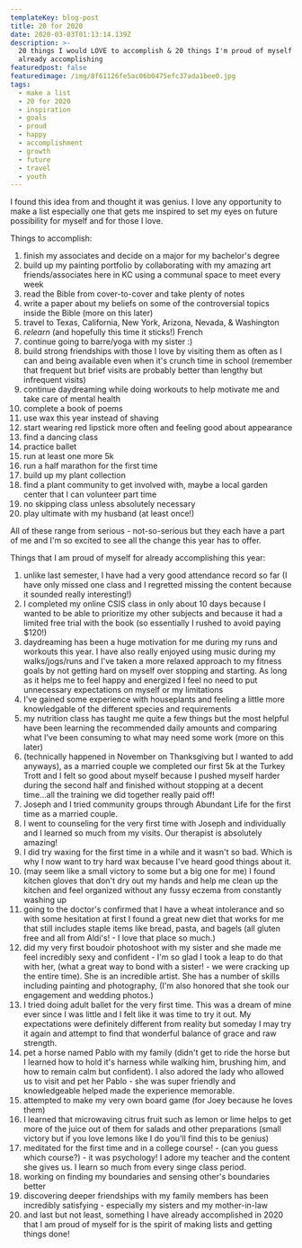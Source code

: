 ```yaml
---
templateKey: blog-post
title: 20 for 2020
date: 2020-03-03T01:13:14.139Z
description: >-
  20 things I would LOVE to accomplish & 20 things I'm proud of myself for
  already accomplishing
featuredpost: false
featuredimage: /img/8f61126fe5ac06b0475efc37ada1bee0.jpg
tags:
  - make a list
  - 20 for 2020
  - inspiration
  - goals
  - proud
  - happy
  - accomplishment
  - growth
  - future
  - travel
  - youth
---
```

I found this idea from and thought it was genius. I love any opportunity to make a list especially one that gets me inspired to set my eyes on future possibility for myself and for those I love.

Things to accomplish:

1. finish my associates and decide on a major for my bachelor's degree
2. build up my painting portfolio by collaborating with my amazing art friends/associates here in KC using a communal space to meet every week
3. read the Bible from cover-to-cover and take plenty of notes 
4. write a paper about my beliefs on some of the controversial topics inside the Bible (more on this later)
5. travel to Texas, California, New York, Arizona, Nevada, & Washington
6. _relearn_ (and hopefully this time it sticks!) French
7. continue going to barre/yoga with my sister :) 
8. build strong friendships with those I love by visiting them as often as I can and being available even when it's crunch time in school (remember that frequent but brief visits are probably better than lengthy but infrequent visits) 
9. continue daydreaming while doing workouts to help motivate me and take care of mental health
10. complete a book of poems
11. use wax this year instead of shaving
12. start wearing red lipstick more often and feeling good about appearance
13. find a dancing class
14. practice ballet
15. run at least one more 5k 
16. run a half marathon for the first time
17. build up my plant collection
18. find a plant community to get involved with, maybe a local garden center that I can volunteer part time
19. no skipping class unless absolutely necessary
20. play ultimate with my husband (at least once!)

All of these range from serious - not-so-serious but they each have a part of me and I'm so excited to see all the change this year has to offer.

Things that I am proud of myself for already accomplishing this year:

1. unlike last semester, I have had a very good attendance record so far (I have only missed one class and I regretted missing the content because it sounded really interesting!)
2. I completed my online CSIS class in only about 10 days because I wanted to be able to prioritize my other subjects and because it had a limited free trial with the book (so essentially I rushed to avoid paying $120!)
3. daydreaming has been a huge motivation for me during my runs and workouts this year. I have also really enjoyed using music during my walks/jogs/runs and I've taken a more relaxed approach to my fitness goals by not getting hard on myself over stopping and starting. As long as it helps me to feel happy and energized I feel no need to put unnecessary expectations on myself or my limitations
4. I've gained some experience with houseplants and feeling a little more knowledgable of the different species and requirements
5. my nutrition class has taught me quite a few things but the most helpful have been learning the recommended daily amounts and comparing what I've been consuming to what may need some work (more on this later)
6. (technically happened in November on Thanksgiving but I wanted to add anyways), as a married couple we completed our first 5k at the Turkey Trott and I felt so good about myself because I pushed myself harder during the second half and finished without stopping at a decent time...all the training we did together really paid off!
7. Joseph and I tried community groups through Abundant Life for the first time as a married couple.
8. I went to counseling for the very first time with Joseph and individually and I learned so much from my visits. Our therapist is absolutely amazing! 
9. I did try waxing for the first time in a while and it wasn't so bad. Which is why I now want to try hard wax because I've heard good things about it.
10. (may seem like a small victory to some but a big one for me) I found kitchen gloves that don't dry out my hands and help me clean up the kitchen and feel organized without any fussy eczema from constantly washing up
11. going to the doctor's confirmed that I have a wheat intolerance and so with some hesitation at first I found a great new diet that works for me that still includes staple items like bread, pasta, and bagels (all gluten free and all from Aldi's! - I love that place so much.)
12. did my very first boudoir photoshoot with my sister and she made me feel incredibly sexy and confident - I'm so glad I took a leap to do that with her, (what a great way to bond with a sister! - we were cracking up the entire time). She is an incredible artist. She has a number of skills including painting and photography, (I'm also honored that she took our engagement and wedding photos.)
13. I tried doing adult ballet for the very first time. This was a dream of mine ever since I was little and I felt like it was time to try it out. My expectations were definitely different from reality but someday I may try it again and attempt to find that wonderful balance of grace and raw strength.
14. pet a horse named Pablo with my family (didn't get to ride the horse but I learned how to hold it's harness while walking him, brushing him, and how to remain calm but confident). I also adored the lady who allowed us to visit and pet her Pablo - she was super friendly and knowledgeable helped made the experience memorable.
15. attempted to make my very own board game (for Joey because he loves them)
16. I learned that microwaving citrus fruit such as lemon or lime helps to get more of the juice out of them for salads and other preparations (small victory but if you love lemons like I do you'll find this to be genius)
17. meditated for the first time and in a college course! - (can you guess which course?) - it was psychology! I adore my teacher and the content she gives us. I learn so much from every singe class period.
18. working on finding my boundaries and sensing other's boundaries better
19. discovering deeper friendships with my family members has been incredibly satisfying - especially my sisters and my mother-in-law
20. and last but not least, something I have already accomplished in 2020 that I am proud of myself for is the spirit of making lists and getting things done!
